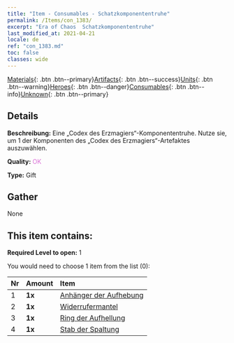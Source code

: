 ```yaml
---
title: "Item - Consumables - Schatzkomponententruhe"
permalink: /Items/con_1383/
excerpt: "Era of Chaos  Schatzkomponententruhe"
last_modified_at: 2021-04-21
locale: de
ref: "con_1383.md"
toc: false
classes: wide
---
```

 [Materials](/de/Items/){: .btn .btn--primary}[Artifacts](/de/Items/Artifacts/){: .btn .btn--success}[Units](/de/Items/Units/){: .btn .btn--warning}[Heroes](/de/Items/Heroes/){: .btn .btn--danger}[Consumables](/de/Items/Consumables/){: .btn .btn--info}[Unknown](/de/Items/Unknown/){: .btn .btn--primary}

## Details
 **Beschreibung:** Eine „Codex des Erzmagiers“-Komponententruhe. Nutze sie, um 1 der Komponenten des „Codex des Erzmagiers“-Artefaktes auszuwählen.

 **Quality:** <span style="color: #DA70D6">OK</span>

 **Type:** Gift

## Gather

  None

## This item contains:

 **Required Level to open:** 1

 You would need to choose 1 item from the list (0):

  | Nr | Amount |     Item    |
  |:---|:-------|:------------|
  | 1 |  **1x** | [Anhänger der Aufhebung](/de/Items/art_136/) |  | 
  | 2 |  **1x** | [Widerrufermantel](/de/Items/art_137/) |  | 
  | 3 |  **1x** | [Ring der Aufhellung](/de/Items/art_138/) |  | 
  | 4 |  **1x** | [Stab der Spaltung](/de/Items/art_139/) |  | 
